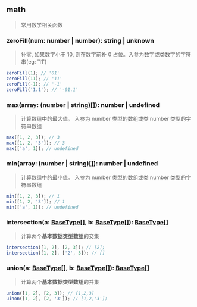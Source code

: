 ## math

> 常用数学相关函数

### zeroFill(num: number | number): string | unknown

> 补零, 如果数字小于 10, 则在数字前补 0 占位。入参为数字或类数字的字符串(eg: '11')

```typescript
zeroFill(1); // '01'
zeroFill(11); // '11'
zeroFill(-1); // '-1'
zeroFill('1.1'); // '-01.1'
```

### max(array: (number | string)[]): number | undefined

> 计算数组中的最大值。 入参为 number 类型的数组或类 number 类型的字符串数组

```typescript
max([1, 2, 3]); // 3
max([1, 2, '3']); // 3
max(['a', 1]); // undefined
```

### min(array: (number | string)[]): number | undefined

> 计算数组中的最小值。 入参为 number 类型的数组或类 number 类型的字符串数组

```typescript
min([1, 2, 3]); // 1
min([1, 2, '3']); // 1
min(['a', 1]); // undefined
```

### intersection(a: [BaseType](../src/types.ts)[], b: [BaseType](../src/types.ts)[]): [BaseType](../src/types.ts)[]

> 计算两个**基本数据类型数组**的交集

```typescript
intersection([1, 2], [2, 3]); // [2];
intersection([1, 2], ['2', 3]); // []
```

### union(a: [BaseType](../src/types.ts)[], b: [BaseType](../src/types.ts)[]): [BaseType](../src/types.ts)[]

> 计算两个**基本数据类型数组**的并集

```typescript
union([1, 2], [2, 3]); // [1,2,3]
uinon([1, 2], [2, '3']); // [1,2,'3'];
```
